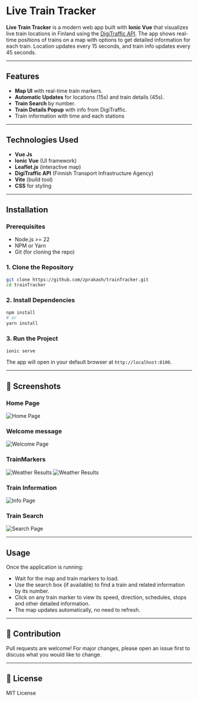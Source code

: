 
# Live Train Tracker

**Live Train Tracker** is a modern web app built with **Ionic Vue** that visualizes live train locations in Finland using the [DigiTraffic API](https://www.digitraffic.fi/). The app shows real-time positions of trains on a map with options to get detailed information for each train. Location updates every 15 seconds, and train info updates every 45 seconds.

---

## Features

- **Map UI** with real-time train markers.
- **Automatic Updates** for locations (15s) and train details (45s).
- **Train Search** by number.
- **Train Details Popup** with info from DigiTraffic.
- Train information with time and each stations

---

## Technologies Used

- **Vue Js**
- **Ionic Vue** (UI framework)
- **Leaflet.js** (interactive map)
- **DigiTraffic API** (Finnish Transport Infrastructure Agency)
- **Vite** (build tool)
- **CSS** for styling

---

## Installation

### Prerequisites

- Node.js >= 22
- NPM or Yarn
- Git (for cloning the repo)

### 1. Clone the Repository

```bash
git clone https://github.com/zprakash/trainTracker.git
cd trainTracker
```

### 2. Install Dependencies

```bash
npm install
# or
yarn install
```

### 3. Run the Project

```bash
ionic serve
```

The app will open in your default browser at `http://localhost:8100`.

---

## 📸 Screenshots

### Home Page
<img src="screenshots/homepage.png" alt="Home Page"/>

### Welcome message
<img src="screenshots/welcome.png" alt="Welcome Page"/>

### TrainMarkers
<img src="screenshots/trainlocation.png" alt="Weather Results"/>
<img src="screenshots/trainmarkers.png" alt="Weather Results"/>

### Train Information
<img src="screenshots/TrainInformationandtracking.png" alt="Info Page"/>

### Train Search
<img src="screenshots/TrainSearch.png" alt="Search Page"/>

---

## Usage

Once the application is running:

- Wait for the map and train markers to load.
- Use the search box (if available) to find a train and related information by its number.
- Click on any train marker to view its speed, direction, schedules, stops and other detailed information.
- The map updates automatically, no need to refresh.

---


## 💬 Contribution

Pull requests are welcome! For major changes, please open an issue first to discuss what you would like to change.

---

## 📄 License

MIT License 

